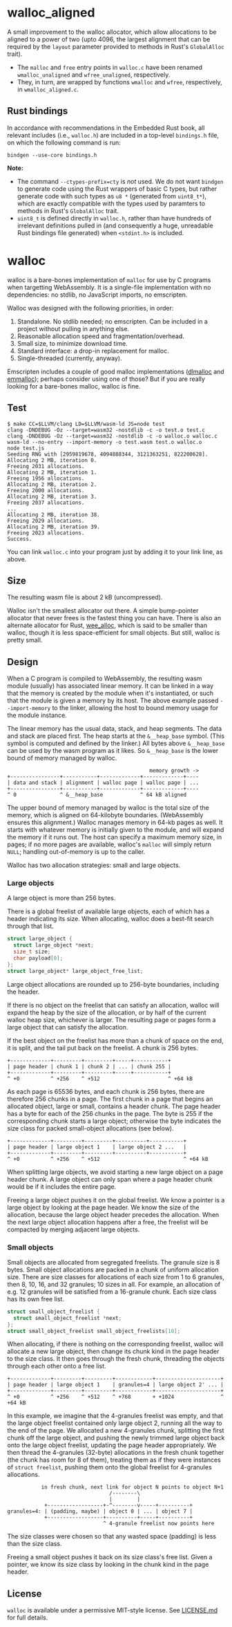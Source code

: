 # walloc_aligned

A small improvement to the walloc allocator, 
which allow allocations to be aligned to a power of two 
(upto 4096, the largest alignment that can be required by the 
`layout` parameter provided to methods in Rust's `GlobalAlloc` trait).
- The `malloc` and `free` entry points in `walloc.c` have been renamed
`wmalloc_unaligned` and `wfree_unaligned`, respectively.
- They, in turn, are wrapped by functions
`wmalloc` and `wfree`, respectively, in `wmalloc_aligned.c`. 

## Rust bindings

In accordance with recommendations in the Embedded Rust book,
all relevant includes (i.e., `walloc.h`) are included in a top-level
`bindings.h` file, on which the following command is run:
```
bindgen --use-core bindings.h
```
**Note:**
- The command `--ctypes-prefix=cty` is *not* used. 
We do not want `bindgen` to generate code using the Rust wrappers of basic C types, 
but rather generate code with such types as `u8 *` (generated from `uint8_t*`), 
which are exactly compatible with the types used by paramters to methods in Rust's `GlobalAlloc` trait.
- `uint8_t` is defined directly in `walloc.h`, 
rather than have hundreds of irrelevant definitions pulled in 
(and consequently a huge, unreadable Rust bindings file generated) 
when `<stdint.h>` is included.

# walloc

walloc is a bare-bones implementation of `malloc` for use by C
programs when targetting WebAssembly.  It is a single-file
implementation with no dependencies: no stdlib, no JavaScript imports,
no emscripten.

Walloc was designed with the following priorities, in order:
 1. Standalone.  No stdlib needed; no emscripten.  Can be included in a
    project without pulling in anything else.
 2. Reasonable allocation speed and fragmentation/overhead.
 3. Small size, to minimize download time.
 4. Standard interface: a drop-in replacement for malloc.
 5. Single-threaded (currently, anyway).

Emscripten includes a couple of good malloc implementations
([dlmalloc](https://github.com/emscripten-core/emscripten/blob/master/system/lib/dlmalloc.c)
and
[emmalloc](https://github.com/emscripten-core/emscripten/blob/master/system/lib/emmalloc.cpp));
perhaps consider using one of those?  But if you are really looking for
a bare-bones malloc, walloc is fine.

## Test

```
$ make CC=$LLVM/clang LD=$LLVM/wasm-ld JS=node test
clang -DNDEBUG -Oz --target=wasm32 -nostdlib -c -o test.o test.c
clang -DNDEBUG -Oz --target=wasm32 -nostdlib -c -o walloc.o walloc.c
wasm-ld --no-entry --import-memory -o test.wasm test.o walloc.o
node test.js
Seeding RNG with [2959819678, 4094888344, 3121363251, 822200628].
Allocating 2 MB, iteration 0.
Freeing 2031 allocations.
Allocating 2 MB, iteration 1.
Freeing 1956 allocations.
Allocating 2 MB, iteration 2.
Freeing 2000 allocations.
Allocating 2 MB, iteration 3.
Freeing 2037 allocations.
...
Allocating 2 MB, iteration 38.
Freeing 2029 allocations.
Allocating 2 MB, iteration 39.
Freeing 2023 allocations.
Success.
```

You can link `walloc.c` into your program just by adding it to your link
line, as above.

## Size

The resulting wasm file is about 2 kB (uncompressed).

Walloc isn't the smallest allocator out there.  A simple bump-pointer
allocator that never frees is the fastest thing you can have.  There is
also an alternate allocator for Rust,
[wee_alloc](https://github.com/rustwasm/wee_alloc), which is said to be
smaller than walloc, though it is less space-efficient for small
objects.  But still, walloc is pretty small.

## Design

When a C program is compiled to WebAssembly, the resulting wasm module
(usually) has associated linear memory.  It can be linked in a way that
the memory is created by the module when it's instantiated, or such that
the module is given a memory by its host.  The above example passed
`--import-memory` to the linker, allowing the host to bound memory
usage for the module instance.

The linear memory has the usual data, stack, and heap segments.  The
data and stack are placed first.  The heap starts at the `&__heap_base`
symbol.  (This symbol is computed and defined by the linker.)  All bytes
above `&__heap_base` can be used by the wasm program as it likes.  So
`&__heap_base` is the lower bound of memory managed by walloc.

```
                                              memory growth ->
+----------------+-----------+-------------+-------------+----
| data and stack | alignment | walloc page | walloc page | ...
+----------------+-----------+-------------+-------------+----
^ 0              ^ &__heap_base            ^ 64 kB aligned
```

The upper bound of memory managed by walloc is the total size of the
memory, which is aligned on 64-kilobyte boundaries.  (WebAssembly
ensures this alignment.)  Walloc manages memory in 64-kb pages as well.
It starts with whatever memory is initially given to the module, and
will expand the memory if it runs out.  The host can specify a maximum
memory size, in pages; if no more pages are available, walloc's `malloc`
will simply return `NULL`; handling out-of-memory is up to the caller.

Walloc has two allocation strategies: small and large objects.

### Large objects

A large object is more than 256 bytes.

There is a global freelist of available large objects, each of which has
a header indicating its size.  When allocating, walloc does a best-fit
search through that list.  

```c
struct large_object {
  struct large_object *next;
  size_t size;
  char payload[0];
};
struct large_object* large_object_free_list;
```

Large object allocations are rounded up to 256-byte boundaries,
including the header.

If there is no object on the freelist that can satisfy an allocation,
walloc will expand the heap by the size of the allocation, or by half of
the current walloc heap size, whichever is larger.  The resulting page
or pages form a large object that can satisfy the allocation.

If the best object on the freelist has more than a chunk of space on the
end, it is split, and the tail put back on the freelist.  A chunk is 256
bytes.

```
+-------------+---------+---------+-----+-----------+
| page header | chunk 1 | chunk 2 | ... | chunk 255 |
+-------------+---------+---------+-----+-----------+
^ +0          ^ +256    ^ +512                      ^ +64 kB
```

As each page is 65536 bytes, and each chunk is 256 bytes, there are
therefore 256 chunks in a page.  The first chunk in a page that begins
an allocated object, large or small, contains a header chunk.  The page
header has a byte for each of the 256 chunks in the page.  The byte is
255 if the corresponding chunk starts a large object; otherwise the byte
indicates the size class for packed small-object allocations (see
below).

```
+-------------+---------+---------+----------+-----------+
| page header | large object 1    | large object 2 ...   |
+-------------+---------+---------+----------+-----------+
^ +0          ^ +256    ^ +512                           ^ +64 kB
```

When splitting large objects, we avoid starting a new large object on a
page header chunk.  A large object can only span where a page header
chunk would be if it includes the entire page.

Freeing a large object pushes it on the global freelist.  We know a
pointer is a large object by looking at the page header.  We know the
size of the allocation, because the large object header precedes the
allocation.  When the next large object allocation happens after a free,
the freelist will be compacted by merging adjacent large objects.

### Small objects

Small objects are allocated from segregated freelists.  The granule size
is 8 bytes.  Small object allocations are packed in a chunk of uniform
allocation size.  There are size classes for allocations of each size
from 1 to 6 granules, then 8, 10, 16, and 32 granules; 10 sizes in all.
For example, an allocation of e.g. 12 granules will be satisfied from a
16-granule chunk.  Each size class has its own free list.

```c
struct small_object_freelist {
  struct small_object_freelist *next;
};
struct small_object_freelist small_object_freelists[10];
```

When allocating, if there is nothing on the corresponding freelist,
walloc will allocate a new large object, then change its chunk kind in
the page header to the size class.  It then goes through the fresh
chunk, threading the objects through each other onto a free list.

```
+-------------+---------+---------+------------+---------------------+
| page header | large object 1    | granules=4 | large object 2' ... |
+-------------+---------+---------+------------+---------------------+
^ +0          ^ +256    ^ +512    ^ +768       + +1024               ^ +64 kB
```

In this example, we imagine that the 4-granules freelist was empty, and
that the large object freelist contained only large object 2, running
all the way to the end of the page.  We allocated a new 4-granules
chunk, splitting the first chunk off the large object, and pushing the
newly trimmed large object back onto the large object freelist, updating
the page header appropriately.  We then thread the 4-granules (32-byte)
allocations in the fresh chunk together (the chunk has room for 8 of
them), treating them as if they were instances of `struct freelist`,
pushing them onto the global freelist for 4-granules allocations.

```
           in fresh chunk, next link for object N points to object N+1
                                 /--------\                     
                                 |        |
            +------------------+-^--------v-----+----------+
granules=4: | (padding, maybe) | object 0 | ... | object 7 |
            +------------------+----------+-----+----------+
                               ^ 4-granule freelist now points here 
```

The size classes were chosen so that any wasted space (padding) is less
than the size class.

Freeing a small object pushes it back on its size class's free list.
Given a pointer, we know its size class by looking in the chunk kind in
the page header.

## License

`walloc` is available under a permissive MIT-style license.  See
[LICENSE.md](./LICENSE.md) for full details.
